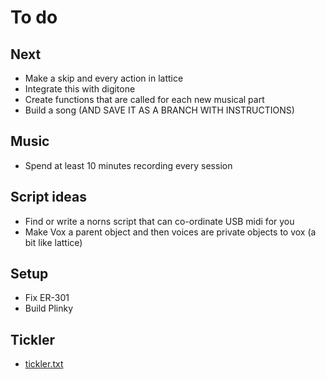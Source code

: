 # To do

## Next
- Make a skip and every action in lattice
- Integrate this with digitone
- Create functions that are called for each new musical part
- Build a song (AND SAVE IT AS A BRANCH WITH INSTRUCTIONS)

## Music
- Spend at least 10 minutes recording every session

## Script ideas
- Find or write a norns script that can co-ordinate USB midi for you
- Make Vox a parent object and then voices are private objects to vox (a bit like lattice) 

## Setup
- Fix ER-301
- Build Plinky

## Tickler
- [tickler.txt](../main/tickler.txt)
